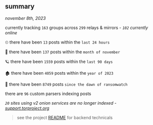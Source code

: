 
## summary
_november 8th, 2023_

currently tracking `163` groups across `299` relays & mirrors - _`102` currently online_

⏲ there have been `13` posts within the `last 24 hours`

🦈 there have been `137` posts within the `month of november`

🪐 there have been `1559` posts within the `last 90 days`

🏚 there have been `4059` posts within the `year of 2023`

🦕 there have been `8749` posts `since the dawn of ransomwatch`

there are `96` custom parsers indexing posts

_`20` sites using v2 onion services are no longer indexed - [support.torproject.org](https://support.torproject.org/onionservices/v2-deprecation/)_

> see the project [README](https://github.com/joshhighet/ransomwatch#ransomwatch--) for backend technicals
